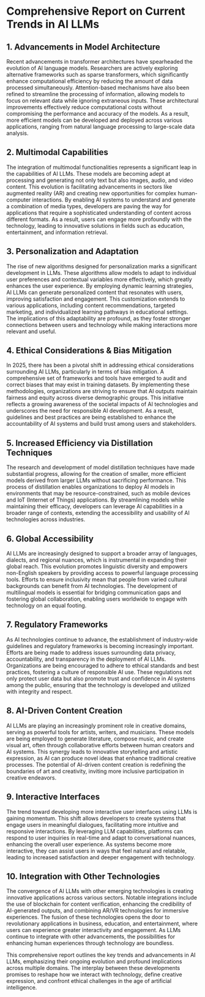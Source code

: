 # Comprehensive Report on Current Trends in AI LLMs

## 1. Advancements in Model Architecture
Recent advancements in transformer architectures have spearheaded the evolution of AI language models. Researchers are actively exploring alternative frameworks such as sparse transformers, which significantly enhance computational efficiency by reducing the amount of data processed simultaneously. Attention-based mechanisms have also been refined to streamline the processing of information, allowing models to focus on relevant data while ignoring extraneous inputs. These architectural improvements effectively reduce computational costs without compromising the performance and accuracy of the models. As a result, more efficient models can be developed and deployed across various applications, ranging from natural language processing to large-scale data analysis.

## 2. Multimodal Capabilities
The integration of multimodal functionalities represents a significant leap in the capabilities of AI LLMs. These models are becoming adept at processing and generating not only text but also images, audio, and video content. This evolution is facilitating advancements in sectors like augmented reality (AR) and creating new opportunities for complex human-computer interactions. By enabling AI systems to understand and generate a combination of media types, developers are paving the way for applications that require a sophisticated understanding of content across different formats. As a result, users can engage more profoundly with the technology, leading to innovative solutions in fields such as education, entertainment, and information retrieval.

## 3. Personalization and Adaptation
The rise of new algorithms designed for personalization marks a significant development in LLMs. These algorithms allow models to adapt to individual user preferences and contextual variables more effectively, which greatly enhances the user experience. By employing dynamic learning strategies, AI LLMs can generate personalized content that resonates with users, improving satisfaction and engagement. This customization extends to various applications, including content recommendations, targeted marketing, and individualized learning pathways in educational settings. The implications of this adaptability are profound, as they foster stronger connections between users and technology while making interactions more relevant and useful.

## 4. Ethical Considerations & Bias Mitigation
In 2025, there has been a pivotal shift in addressing ethical considerations surrounding AI LLMs, particularly in terms of bias mitigation. A comprehensive set of frameworks and tools have emerged to audit and correct biases that may exist in training datasets. By implementing these methodologies, organizations are striving to ensure that AI outputs maintain fairness and equity across diverse demographic groups. This initiative reflects a growing awareness of the societal impacts of AI technologies and underscores the need for responsible AI development. As a result, guidelines and best practices are being established to enhance the accountability of AI systems and build trust among users and stakeholders.

## 5. Increased Efficiency via Distillation Techniques
The research and development of model distillation techniques have made substantial progress, allowing for the creation of smaller, more efficient models derived from larger LLMs without sacrificing performance. This process of distillation enables organizations to deploy AI models in environments that may be resource-constrained, such as mobile devices and IoT (Internet of Things) applications. By streamlining models while maintaining their efficacy, developers can leverage AI capabilities in a broader range of contexts, extending the accessibility and usability of AI technologies across industries.

## 6. Global Accessibility
AI LLMs are increasingly designed to support a broader array of languages, dialects, and regional nuances, which is instrumental in expanding their global reach. This evolution promotes linguistic diversity and empowers non-English speakers by providing access to powerful language processing tools. Efforts to ensure inclusivity mean that people from varied cultural backgrounds can benefit from AI technologies. The development of multilingual models is essential for bridging communication gaps and fostering global collaboration, enabling users worldwide to engage with technology on an equal footing.

## 7. Regulatory Frameworks
As AI technologies continue to advance, the establishment of industry-wide guidelines and regulatory frameworks is becoming increasingly important. Efforts are being made to address issues surrounding data privacy, accountability, and transparency in the deployment of AI LLMs. Organizations are being encouraged to adhere to ethical standards and best practices, fostering a culture of responsible AI use. These regulations not only protect user data but also promote trust and confidence in AI systems among the public, ensuring that the technology is developed and utilized with integrity and respect.

## 8. AI-Driven Content Creation
AI LLMs are playing an increasingly prominent role in creative domains, serving as powerful tools for artists, writers, and musicians. These models are being employed to generate literature, compose music, and create visual art, often through collaborative efforts between human creators and AI systems. This synergy leads to innovative storytelling and artistic expression, as AI can produce novel ideas that enhance traditional creative processes. The potential of AI-driven content creation is redefining the boundaries of art and creativity, inviting more inclusive participation in creative endeavors.

## 9. Interactive Interfaces
The trend toward developing more interactive user interfaces using LLMs is gaining momentum. This shift allows developers to create systems that engage users in meaningful dialogues, facilitating more intuitive and responsive interactions. By leveraging LLM capabilities, platforms can respond to user inquiries in real-time and adapt to conversational nuances, enhancing the overall user experience. As systems become more interactive, they can assist users in ways that feel natural and relatable, leading to increased satisfaction and deeper engagement with technology.

## 10. Integration with Other Technologies
The convergence of AI LLMs with other emerging technologies is creating innovative applications across various sectors. Notable integrations include the use of blockchain for content verification, enhancing the credibility of AI-generated outputs, and combining AR/VR technologies for immersive experiences. The fusion of these technologies opens the door to revolutionary applications in business, education, and entertainment, where users can experience greater interactivity and engagement. As LLMs continue to integrate with other advancements, the possibilities for enhancing human experiences through technology are boundless.

This comprehensive report outlines the key trends and advancements in AI LLMs, emphasizing their ongoing evolution and profound implications across multiple domains. The interplay between these developments promises to reshape how we interact with technology, define creative expression, and confront ethical challenges in the age of artificial intelligence.